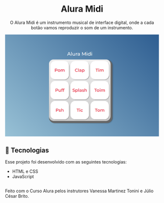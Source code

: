 <h1 align="center"> Alura Midi </h1>

<p align="center">
O Alura Midi é um instrumento musical de interface digital, onde a cada botão vamos reproduzir o som de um instrumento.
</p>

<p align="center">
<img alt="projeto Alura Midi" src=https://github.com/carolinapedroni/aluramidi/blob/main/images/aluramidi.png>
</p>

## 🚀 Tecnologias

Esse projeto foi desenvolvido com as seguintes tecnologias:

- HTML e CSS
- JavaScript

## 
Feito com o Curso Alura pelos instrutores Vanessa Martinez Tonini e Júlio César Brito.
